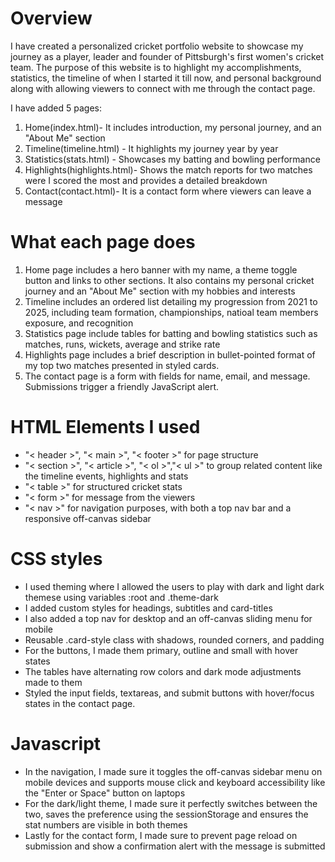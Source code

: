 # Overview 
I have created a personalized cricket portfolio website to showcase my journey as a player, leader and founder of Pittsburgh's first women's cricket team. The purpose of this website is to highlight my accomplishments, statistics, the timeline of when I started it till now, and personal background along with allowing viewers to connect with me through the contact page. 

I have added 5 pages:
1. Home(index.html)- It includes introduction, my personal journey, and an "About Me" section
2. Timeline(timeline.html) - It highlights my journey year by year
3. Statistics(stats.html) - Showcases my batting and bowling performance
4. Highlights(highlights.html)- Shows the match reports for two matches were I scored the most and provides a detailed breakdown
5. Contact(contact.html)- It is a contact form where viewers can leave a message

# What each page does 
1. Home page includes a hero banner with my name, a theme toggle button and links to other sections. It also contains my personal cricket journey and an "About Me" section with my hobbies and interests
2. Timeline includes an ordered list detailing my progression from 2021 to 2025, including team formation, championships, natioal team members exposure, and recognition
3. Statistics page include tables for batting and bowling statistics such as matches, runs, wickets, average and strike rate
4. Highlights page includes a brief description in bullet-pointed format of my top two matches presented in styled cards.
5. The contact page is a form with fields for name, email, and message. Submissions trigger a friendly JavaScript alert.

# HTML Elements I used
- "<  header  >", "<  main  >", "<  footer  >" for page structure 
- "<  section  >", "<  article  >", "<  ol  >","<  ul  >" to group related content like the timeline events, highlights and stats
- "<  table  >" for structured cricket stats 
- "<  form  >" for message from the viewers
- "<  nav  >" for navigation purposes, with both a top nav bar and a responsive off-canvas sidebar

# CSS styles 
- I used theming where I allowed the users to play with dark and light dark themese using variables :root and .theme-dark
- I added custom styles for headings, subtitles and card-titles
- I also added a top nav for desktop and an off-canvas sliding menu for mobile
- Reusable .card-style class with shadows, rounded corners, and padding
- For the buttons, I made them primary, outline and small with hover states
- The tables have alternating row colors and dark mode adjustments made to them
- Styled the input fields, textareas, and submit buttons with hover/focus states in the contact page.

# Javascript
- In the navigation, I made sure it toggles the off-canvas sidebar menu on mobile devices and supports mouse click and keyboard accessibility like the "Enter or Space" button on laptops
- For the dark/light theme, I made sure it perfectly switches between the two, saves the preference using the sessionStorage and ensures the stat numbers are visible in both themes
- Lastly for the contact form, I made sure to prevent page reload on submission and show a confirmation alert with the message is submitted 







